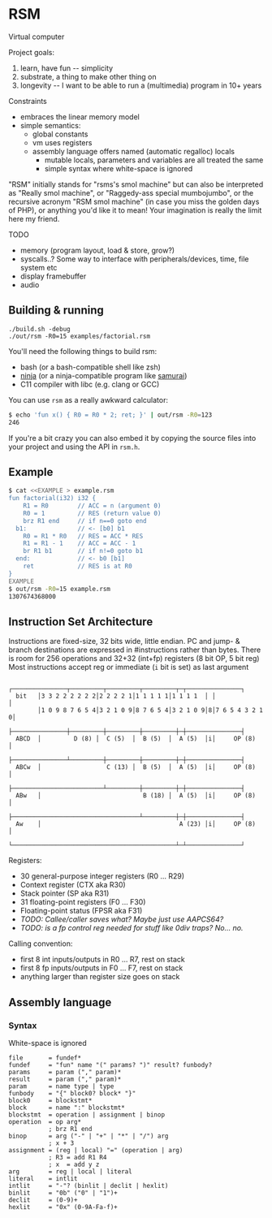 # RSM

Virtual computer

Project goals:
1. learn, have fun -- simplicity
2. substrate, a thing to make other thing on
3. longevity -- I want to be able to run a (multimedia) program in 10+ years

Constraints
- embraces the linear memory model
- simple semantics:
  - global constants
  - vm uses registers
  - assembly language offers named (automatic regalloc) locals
    - mutable locals, parameters and variables are all treated the same
    - simple syntax where white-space is ignored

"RSM" initially stands for "rsms's smol machine" but can also be interpreted as
"Really smol machine", or "Raggedy-ass special mumbojumbo", or
the recursive acronym "RSM smol machine" (in case you miss the golden days of PHP), or
anything you'd like it to mean! Your imagination is really the limit here my friend.

TODO
- memory (program layout, load & store, grow?)
- syscalls..? Some way to interface with peripherals/devices, time, file system etc
- display framebuffer
- audio


## Building & running

```
./build.sh -debug
./out/rsm -R0=15 examples/factorial.rsm
```

You'll need the following things to build rsm:
- bash (or a bash-compatible shell like zsh)
- [ninja](https://ninja-build.org) (or a ninja-compatible program like [samurai](https://github.com/michaelforney/samurai))
- C11 compiler with libc (e.g. clang or GCC)

You can use `rsm` as a really awkward calculator:

```sh
$ echo 'fun x() { R0 = R0 * 2; ret; }' | out/rsm -R0=123
246
```

If you're a bit crazy you can also embed it by copying the source files
into your project and using the API in `rsm.h`.

## Example

```sh
$ cat <<EXAMPLE > example.rsm
fun factorial(i32) i32 {
    R1 = R0        // ACC = n (argument 0)
    R0 = 1         // RES (return value 0)
    brz R1 end     // if n==0 goto end
  b1:              // <- [b0] b1
    R0 = R1 * R0   // RES = ACC * RES
    R1 = R1 - 1    // ACC = ACC - 1
    br R1 b1       // if n!=0 goto b1
  end:             // <- b0 [b1]
    ret            // RES is at R0
}
EXAMPLE
$ out/rsm -R0=15 example.rsm
1307674368000
```


<a name="isa"></a>
## Instruction Set Architecture

Instructions are fixed-size, 32 bits wide, little endian.
PC and jump- & branch destinations are expressed in #instructions rather than bytes.
There is room for 256 operations and 32+32 (int+fp) registers (8 bit OP, 5 bit reg)
Most instructions accept reg or immediate (`i` bit is set) as last argument

```
        ┌───────────────┬─────────┬─────────┬─────────┬─┬───────────────┐
  bit   │3 3 2 2 2 2 2 2│2 2 2 2 1│1 1 1 1 1│1 1 1 1  │ │               │
        │1 0 9 8 7 6 5 4│3 2 1 0 9│8 7 6 5 4│3 2 1 0 9│8│7 6 5 4 3 2 1 0│
        ├───────────────┼─────────┼─────────┼─────────┼─┼───────────────┤
  ABCD  │         D (8) │  C (5)  │  B (5)  │  A (5)  │i│     OP (8)    │
        ├───────────────┴─────────┼─────────┼─────────┼─┼───────────────┤
  ABCw  │                  C (13) │  B (5)  │  A (5)  │i│     OP (8)    │
        ├─────────────────────────┴─────────┼─────────┼─┼───────────────┤
  ABw   │                            B (18) │  A (5)  │i│     OP (8)    │
        ├───────────────────────────────────┴─────────┼─┼───────────────┤
  Aw    │                                      A (23) │i│     OP (8)    │
        └─────────────────────────────────────────────┴─┴───────────────┘
```

Registers:
- 30 general-purpose integer registers (R0 ... R29)
- Context register (CTX aka R30)
- Stack pointer (SP aka R31)
- 31 floating-point registers (F0 ... F30)
- Floating-point status (FPSR aka F31)
- _TODO: Callee/caller saves what? Maybe just use AAPCS64?_
- _TODO: is a fp control reg needed for stuff like 0div traps? No... no._

Calling convention:
- first 8 int inputs/outputs in R0 ... R7, rest on stack
- first 8 fp  inputs/outputs in F0 ... F7, rest on stack
- anything larger than register size goes on stack


## Assembly language

### Syntax

White-space is ignored

```abnf
file       = fundef*
fundef     = "fun" name "(" params? ")" result? funbody?
params     = param ("," param)*
result     = param ("," param)*
param      = name type | type
funbody    = "{" block0? block* "}"
block0     = blockstmt*
block      = name ":" blockstmt*
blockstmt  = operation | assignment | binop
operation  = op arg*
           ; brz R1 end
binop      = arg ("-" | "+" | "*" | "/") arg
           ; x + 3
assignment = (reg | local) "=" (operation | arg)
           ; R3 = add R1 R4
           ; x  = add y z
arg        = reg | local | literal
literal    = intlit
intlit     = "-"? (binlit | declit | hexlit)
binlit     = "0b" ("0" | "1")+
declit     = (0-9)+
hexlit     = "0x" (0-9A-Fa-f)+
```
